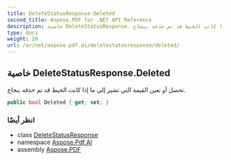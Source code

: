 ```yaml
---
title: DeleteStatusResponse.Deleted
second_title: Aspose.PDF for .NET API Reference
description: خاصية DeleteStatusResponse. تحصل أو تعين القيمة التي تشير إلى ما إذا كانت الخيط قد تم حذفه بنجاح
type: docs
weight: 20
url: /ar/net/aspose.pdf.ai/deletestatusresponse/deleted/
---
```

## خاصية DeleteStatusResponse.Deleted

تحصل أو تعين القيمة التي تشير إلى ما إذا كانت الخيط قد تم حذفه بنجاح.

```csharp
public bool Deleted { get; set; }
```

### انظر أيضًا

* class [DeleteStatusResponse](../)
* namespace [Aspose.Pdf.AI](../../../aspose.pdf.ai/)
* assembly [Aspose.PDF](../../../)